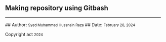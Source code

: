 ## Making repository using Gitbash
<hr>
## Author: <small>Syed Muhammad Hussnain Raza</small>
## Date: <small>February 28, 2024</small>

<p>Copyright act <small>2024</p>

